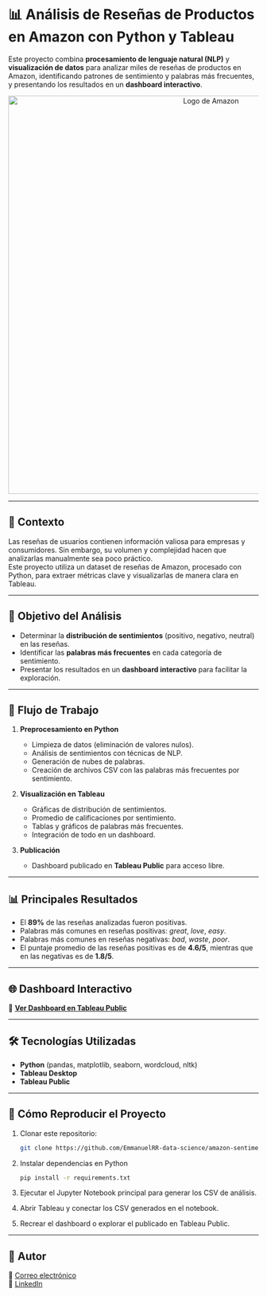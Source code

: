 # 📊 Análisis de Reseñas de Productos en Amazon con Python y Tableau

Este proyecto combina **procesamiento de lenguaje natural (NLP)** y **visualización de datos** para analizar miles de reseñas de productos en Amazon, identificando patrones de sentimiento y palabras más frecuentes, y presentando los resultados en un **dashboard interactivo**.

<p align="center">
<img src="https://upload.wikimedia.org/wikipedia/commons/thumb/a/a9/Amazon_logo.svg/905px-Amazon_logo.svg.png" alt="Logo de Amazon" width="800">
</p>

---

## 📌 Contexto
Las reseñas de usuarios contienen información valiosa para empresas y consumidores. Sin embargo, su volumen y complejidad hacen que analizarlas manualmente sea poco práctico.  
Este proyecto utiliza un dataset de reseñas de Amazon, procesado con Python, para extraer métricas clave y visualizarlas de manera clara en Tableau.

---

## 🎯 Objetivo del Análisis
- Determinar la **distribución de sentimientos** (positivo, negativo, neutral) en las reseñas.
- Identificar las **palabras más frecuentes** en cada categoría de sentimiento.
- Presentar los resultados en un **dashboard interactivo** para facilitar la exploración.

---

## 🔄 Flujo de Trabajo

1. **Preprocesamiento en Python**
   - Limpieza de datos (eliminación de valores nulos).
   - Análisis de sentimientos con técnicas de NLP.
   - Generación de nubes de palabras.
   - Creación de archivos CSV con las palabras más frecuentes por sentimiento.

2. **Visualización en Tableau**
   - Gráficas de distribución de sentimientos.
   - Promedio de calificaciones por sentimiento.
   - Tablas y gráficos de palabras más frecuentes.
   - Integración de todo en un dashboard.

3. **Publicación**
   - Dashboard publicado en **Tableau Public** para acceso libre.

---

## 📊 Principales Resultados
- El **89%** de las reseñas analizadas fueron positivas.
- Palabras más comunes en reseñas positivas: *great*, *love*, *easy*.
- Palabras más comunes en reseñas negativas: *bad*, *waste*, *poor*.
- El puntaje promedio de las reseñas positivas es de **4.6/5**, mientras que en las negativas es de **1.8/5**.

---

## 🌐 Dashboard Interactivo
🔗 **[Ver Dashboard en Tableau Public](https://public.tableau.com/views/Amazon_SA/Dashboard1?:language=es-ES&:sid=&:redirect=auth&:display_count=n&:origin=viz_share_link)**

---

## 🛠️ Tecnologías Utilizadas
- **Python** (pandas, matplotlib, seaborn, wordcloud, nltk)
- **Tableau Desktop**
- **Tableau Public**

---

## 📂 Cómo Reproducir el Proyecto
1. Clonar este repositorio:
   ```bash
   git clone https://github.com/EmmanuelRR-data-science/amazon-sentiment-analysis.git

2. Instalar dependencias en Python
   ```bash
   pip install -r requirements.txt
3. Ejecutar el Jupyter Notebook principal para generar los CSV de análisis.

4. Abrir Tableau y conectar los CSV generados en el notebook.

5. Recrear el dashboard o explorar el publicado en Tableau Public.

---

## 👤 Autor
📧 [Correo electrónico](mailto:emmanuel.mec@gmail.com)  
🔗 [LinkedIn](https://linkedin.com/in/emmanuel-data-science)

